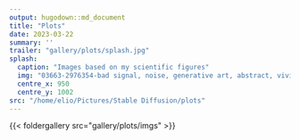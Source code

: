 ```yaml
---
output: hugodown::md_document
title: "Plots"
date: 2023-03-22
summary: ''
trailer: "gallery/plots/splash.jpg"
splash:
  caption: "Images based on my scientific figures"
  img: "03663-2976354-bad signal, noise, generative art, abstract, vivid colors, curves, extremely detailed, illustration by Jean Moebius Giraud, high.jpg"
  centre_x: 950
  centre_y: 1002
src: "/home/elio/Pictures/Stable Diffusion/plots"
---
```


{{< foldergallery src="gallery/plots/imgs" >}}

